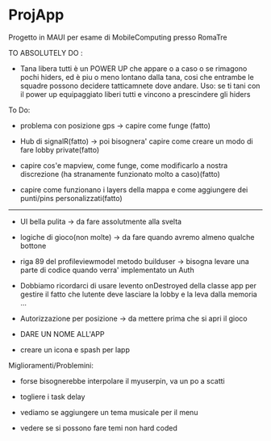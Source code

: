 # ProjApp

Progetto in MAUI per esame di MobileComputing presso RomaTre

TO ABSOLUTELY DO :

- Tana libera tutti è un POWER UP che appare o a caso o se rimagono pochi hiders, ed è piu o meno lontano dalla tana, cosi che entrambe le squadre possono decidere tatticamnete dove andare. Uso: se ti tani con il power up equipaggiato liberi tutti e vincono a prescindere gli hiders

To Do:

- problema con posizione gps -> capire come funge (fatto)

- Hub di signalR(fatto) -> poi bisognera' capire come creare un modo di fare lobby private(fatto)

- capire cos'e mapview, come funge, come modificarlo a nostra discrezione (ha stranamente funzionato molto a caso)(fatto)

- capire come funzionano i layers della mappa e come aggiungere dei punti/pins personalizzati(fatto)

--------------------------------------

- UI bella pulita -> da fare assolutmente alla svelta

- logiche di gioco(non molte) -> da fare quando avremo almeno qualche bottone

- riga 89 del profileviewmodel metodo builduser -> bisogna levare una parte di codice quando verra' implementato un Auth 

- Dobbiamo ricordarci di usare levento onDestroyed della classe app per gestire il fatto che lutente deve lasciare la lobby e la leva dalla memoria ...

- Autorizzazione per posizione -> da mettere prima che si apri il gioco

- DARE UN NOME ALL'APP

- creare un icona e spash per lapp

Miglioramenti/Problemini:

- forse bisognerebbe interpolare il myuserpin, va un po a scatti

- togliere i task delay 

- vediamo se aggiungere un tema musicale per il menu

- vedere se si possono fare temi non hard coded
